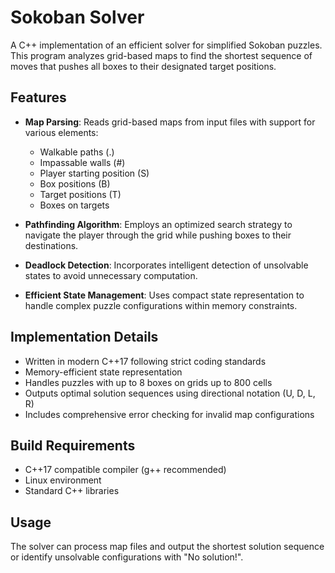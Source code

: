 # Sokoban Solver

A C++ implementation of an efficient solver for simplified Sokoban puzzles. This program analyzes grid-based maps to find the shortest sequence of moves that pushes all boxes to their designated target positions.

## Features

- **Map Parsing**: Reads grid-based maps from input files with support for various elements:
  - Walkable paths (.)
  - Impassable walls (#)
  - Player starting position (S)
  - Box positions (B)
  - Target positions (T)
  - Boxes on targets

- **Pathfinding Algorithm**: Employs an optimized search strategy to navigate the player through the grid while pushing boxes to their destinations.

- **Deadlock Detection**: Incorporates intelligent detection of unsolvable states to avoid unnecessary computation.

- **Efficient State Management**: Uses compact state representation to handle complex puzzle configurations within memory constraints.

## Implementation Details

- Written in modern C++17 following strict coding standards
- Memory-efficient state representation
- Handles puzzles with up to 8 boxes on grids up to 800 cells
- Outputs optimal solution sequences using directional notation (U, D, L, R)
- Includes comprehensive error checking for invalid map configurations

## Build Requirements

- C++17 compatible compiler (g++ recommended)
- Linux environment
- Standard C++ libraries

## Usage

The solver can process map files and output the shortest solution sequence or identify unsolvable configurations with "No solution!".
